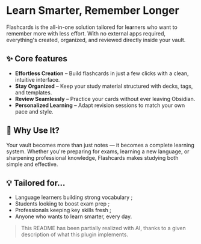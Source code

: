 # Learn Smarter, Remember Longer

Flashcards is the all-in-one solution tailored for learners who want to remember more with less effort. With no external apps required, everything's created, organized, and reviewed directly inside your vault.

## ✨ Core features
- **Effortless Creation** – Build flashcards in just a few clicks with a clean, intuitive interface.
- **Stay Organized** – Keep your study material structured with decks, tags, and templates.
- **Review Seamlessly** – Practice your cards without ever leaving Obsidian.
- **Personalized Learning** – Adapt revision sessions to match your own pace and style.

## 🚀 Why Use It?
Your vault becomes more than just notes — it becomes a complete learning system. Whether you're preparing for exams, learning a new language, or sharpening professional knowledge, Flashcards makes studying both simple and effective.

## 💡 Tailored for...
- Language learners building strong vocabulary ;
- Students looking to boost exam prep ;
- Professionals keeping key skills fresh ;
- Anyone who wants to learn smarter, every day.  

> This README has been partially realized with AI, thanks to a given description of what this plugin implements.